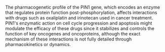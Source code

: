 The pharmacogenetic profile of the PIN1 gene, which encodes an enzyme that regulates protein function post-phosphorylation, affects interactions with drugs such as oxaliplatin and irinotecan used in cancer treatment. PIN1's enzymatic action on cell cycle progression and apoptosis might modulate the efficacy of these drugs since it stabilizes and controls the function of key oncogenes and oncoproteins, although the exact mechanism of these interactions is not fully detailed through pharmacokinetics or dynamics.